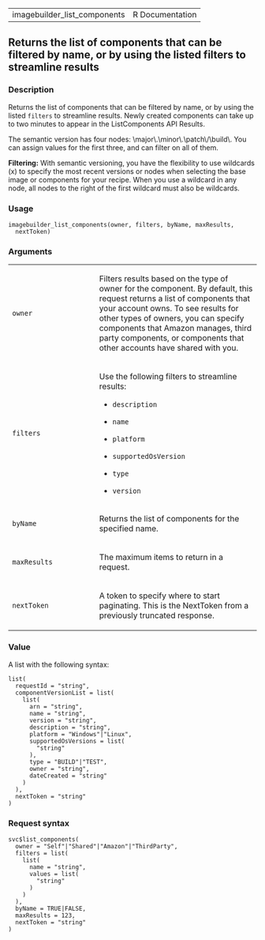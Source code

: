 <table style="width: 100%;">
<tbody>
<tr class="odd">
<td>imagebuilder_list_components</td>
<td style="text-align: right;">R Documentation</td>
</tr>
</tbody>
</table>

## Returns the list of components that can be filtered by name, or by using the listed filters to streamline results

### Description

Returns the list of components that can be filtered by name, or by using
the listed `filters` to streamline results. Newly created components can
take up to two minutes to appear in the ListComponents API Results.

The semantic version has four nodes:
\\major\\.\\minor\\.\\patch\\/\\build\\. You can assign values for the
first three, and can filter on all of them.

**Filtering:** With semantic versioning, you have the flexibility to use
wildcards (x) to specify the most recent versions or nodes when
selecting the base image or components for your recipe. When you use a
wildcard in any node, all nodes to the right of the first wildcard must
also be wildcards.

### Usage

    imagebuilder_list_components(owner, filters, byName, maxResults,
      nextToken)

### Arguments

<table>
<colgroup>
<col style="width: 35%" />
<col style="width: 65%" />
</colgroup>
<tbody>
<tr class="odd">
<td><code id="imagebuilder_list_components_:_owner">owner</code></td>
<td><p>Filters results based on the type of owner for the component. By
default, this request returns a list of components that your account
owns. To see results for other types of owners, you can specify
components that Amazon manages, third party components, or components
that other accounts have shared with you.</p></td>
</tr>
<tr class="even">
<td><code
id="imagebuilder_list_components_:_filters">filters</code></td>
<td><p>Use the following filters to streamline results:</p>
<ul>
<li><p><code>description</code></p></li>
<li><p><code>name</code></p></li>
<li><p><code>platform</code></p></li>
<li><p><code>supportedOsVersion</code></p></li>
<li><p><code>type</code></p></li>
<li><p><code>version</code></p></li>
</ul></td>
</tr>
<tr class="odd">
<td><code id="imagebuilder_list_components_:_byName">byName</code></td>
<td><p>Returns the list of components for the specified name.</p></td>
</tr>
<tr class="even">
<td><code
id="imagebuilder_list_components_:_maxResults">maxResults</code></td>
<td><p>The maximum items to return in a request.</p></td>
</tr>
<tr class="odd">
<td><code
id="imagebuilder_list_components_:_nextToken">nextToken</code></td>
<td><p>A token to specify where to start paginating. This is the
NextToken from a previously truncated response.</p></td>
</tr>
</tbody>
</table>

### Value

A list with the following syntax:

    list(
      requestId = "string",
      componentVersionList = list(
        list(
          arn = "string",
          name = "string",
          version = "string",
          description = "string",
          platform = "Windows"|"Linux",
          supportedOsVersions = list(
            "string"
          ),
          type = "BUILD"|"TEST",
          owner = "string",
          dateCreated = "string"
        )
      ),
      nextToken = "string"
    )

### Request syntax

    svc$list_components(
      owner = "Self"|"Shared"|"Amazon"|"ThirdParty",
      filters = list(
        list(
          name = "string",
          values = list(
            "string"
          )
        )
      ),
      byName = TRUE|FALSE,
      maxResults = 123,
      nextToken = "string"
    )
